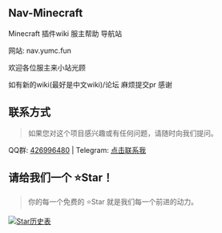 ## Nav-Minecraft
Minecraft 插件wiki 服主帮助 导航站

网站: nav.yumc.fun

欢迎各位服主来小站光顾

如有新的wiki(最好是中文wiki)/论坛 麻烦提交pr 感谢

## 联系方式
> 如果您对这个项目感兴趣或有任何问题，请随时向我们提问。

QQ群: [426996480](https://qm.qq.com/q/rI1LN7utsA) | Telegram: [点击联系我](https://t.me/xiaoyumc)

## 请给我们一个 ⭐Star！
> 你的每一个免费的 ⭐Star 就是我们每一个前进的动力。

<a href="https://star-history.com/#LuminolMC/Luminol&LuminolMC/LightingLuminol&Date">
  <picture>
    <source media="(prefers-color-scheme: dark)" srcset="https://api.star-history.com/svg?repos=LuminolMC/Luminol%2CLuminolMC/LightingLuminol&type=Date&theme=dark" />
    <source media="(prefers-color-scheme: light)" srcset="https://api.star-history.com/svg?repos=LuminolMC/Luminol%2CLuminolMC/LightingLuminol&type=Date" />
    <img alt="Star历史表" src="https://api.star-history.com/svg?repos=LuminolMC/Luminol%2CLuminolMC/LightingLuminol&type=Date" />
  </picture>
</a>
